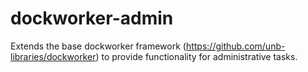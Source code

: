 # dockworker-admin
Extends the base dockworker framework (https://github.com/unb-libraries/dockworker) to provide functionality for administrative tasks.

